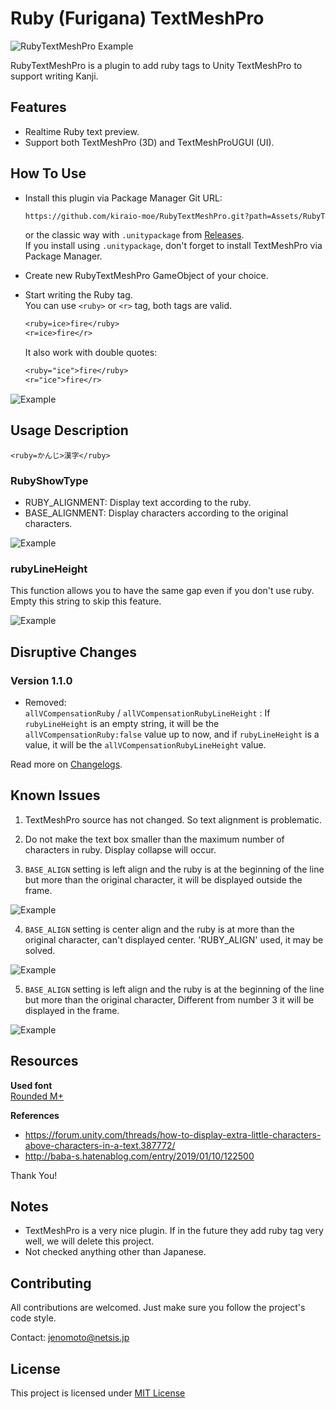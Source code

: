 # Ruby (Furigana) TextMeshPro

![RubyTextMeshPro Example](https://github.com/jp-netsis/RubyTextMeshPro/blob/main/Screenshots/ruby.png)

RubyTextMeshPro is a plugin to add ruby tags to Unity TextMeshPro to support writing Kanji.

## Features

- Realtime Ruby text preview.
- Support both TextMeshPro (3D) and TextMeshProUGUI (UI).

## How To Use

- Install this plugin via Package Manager Git URL:

  ```txt
  https://github.com/kiraio-moe/RubyTextMeshPro.git?path=Assets/RubyTextMeshPro
  ```

  or the classic way with `.unitypackage` from [Releases](https://github.com/kiraio-moe/RubyTextMeshPro/releases "Releases").  
  If you install using `.unitypackage`, don't forget to install TextMeshPro via Package Manager.

- Create new RubyTextMeshPro GameObject of your choice.
- Start writing the Ruby tag.  
  You can use `<ruby>` or `<r>` tag, both tags are valid.

  ```txt
  <ruby=ice>fire</ruby>
  <r=ice>fire</r>
  ```

  It also work with double quotes:

  ```txt
  <ruby="ice">fire</ruby>
  <r="ice">fire</r>
  ```

![Example](https://github.com/jp-netsis/RubyTextMeshPro/blob/main/Screenshots/add_ruby.gif)

## Usage Description

`<ruby=かんじ>漢字</ruby>`

### RubyShowType

- RUBY_ALIGNMENT: Display text according to the ruby.
- BASE_ALIGNMENT: Display characters according to the original characters.

![Example](https://github.com/jp-netsis/RubyTextMeshPro/blob/main/Screenshots/align_width.gif)

### rubyLineHeight

This function allows you to have the same gap even if you don't use ruby.
Empty this string to skip this feature.

![Example](https://github.com/jp-netsis/RubyTextMeshPro/blob/main/Screenshots/vcompensation.gif)

## Disruptive Changes

### Version 1.1.0

- Removed:  
  `allVCompensationRuby` / `allVCompensationRubyLineHeight` : If `rubyLineHeight` is an empty string, it will be the `allVCompensationRuby:false` value up to now, and if `rubyLineHeight` is a value, it will be the `allVCompensationRubyLineHeight` value.

Read more on [Changelogs](./CHANGELOG.md).

## Known Issues

1. TextMeshPro source has not changed. So text alignment is problematic.
2. Do not make the text box smaller than the maximum number of characters in ruby. Display collapse will occur.

3. `BASE_ALIGN` setting is left align and the ruby is at the beginning of the line but more than the original character, it will be displayed outside the frame.

  ![Example](https://github.com/jp-netsis/RubyTextMeshPro/blob/main/Screenshots/issue_lefttop.png)

4. `BASE_ALIGN` setting is center align and the ruby is at more than the original character, can't displayed center. 'RUBY_ALIGN' used, it may be solved.

  ![Example](https://github.com/jp-netsis/RubyTextMeshPro/blob/main/Screenshots/issue_base_alignment_center.png)

5. `BASE_ALIGN` setting is left align and the ruby is at the beginning of the line but more than the original character, Different from number 3 it will be displayed in the frame.

  ![Example](https://github.com/jp-netsis/RubyTextMeshPro/blob/main/Screenshots/issue_base_alignment_bottomright.png)

## Resources

**Used font**  
[Rounded M+](http://jikasei.me/font/rounded-mplus "Rounded M+")

**References**  
- <https://forum.unity.com/threads/how-to-display-extra-little-characters-above-characters-in-a-text.387772/>
- <http://baba-s.hatenablog.com/entry/2019/01/10/122500>

Thank You!

## Notes

- TextMeshPro is a very nice  plugin. If in the future they add ruby tag very well, we will delete this project.
- Not checked anything other than Japanese.

## Contributing

All contributions are welcomed. Just make sure you follow the project's code style.  

Contact: jenomoto@netsis.jp

## License

This project is licensed under [MIT License](/LICENSE "Read LICENSE file")
